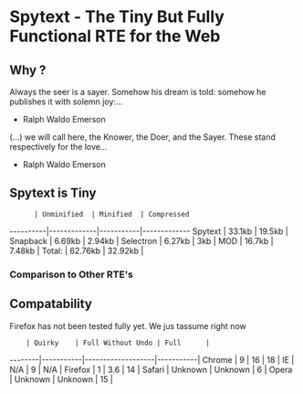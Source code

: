 # Spytext - The Tiny But Fully Functional RTE for the Web

## Why ?

Always the seer is a sayer. Somehow his dream is told: somehow he publishes it with solemn joy:...
- Ralph Waldo Emerson

(...) we will call here, the Knower, the Doer, and the Sayer. These stand respectively for the love...
- Ralph Waldo Emerson

## Spytext is Tiny

          | Unminified  | Minified  | Compressed
----------|-------------|-----------|-------------
Spytext   | 33.1kb      | 19.5kb    |
Snapback  | 6.69kb      | 2.94kb    |
Selectron | 6.27kb      | 3kb       |
MOD       | 16.7kb      | 7.48kb    |
Total:    | 62.76kb     | 32.92kb   |

### Comparison to Other RTE's

## Compatability

Firefox has not been tested fully yet. We jus tassume right now

        | Quirky    | Full Without Undo | Full      |
--------|-----------|-------------------|-----------|
Chrome  |         9 | 16                | 18        |
IE      |       N/A | 9                 | N/A       |
Firefox |         1 | 3.6               | 14        |
Safari  | Unknown   | Unknown           | 6         |
Opera   | Unknown   | Unknown           | 15        |


